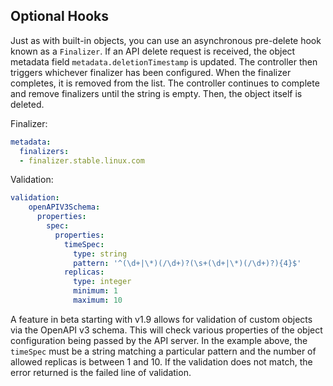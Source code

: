 ## Optional Hooks

Just as with built-in objects, you can use an asynchronous pre-delete hook known as a `Finalizer`. If an API delete request is received, the object metadata field `metadata.deletionTimestamp` is updated. The controller then triggers whichever finalizer has been configured. When the finalizer completes, it is removed from the list. The controller continues to complete and remove finalizers until the string is empty. Then, the object itself is deleted.

Finalizer:

```yaml
metadata:
  finalizers:
  - finalizer.stable.linux.com
```

Validation:

```yaml
validation:
    openAPIV3Schema:
      properties:
        spec:
          properties:
            timeSpec:
              type: string 
              pattern: '^(\d+|\*)(/\d+)?(\s+(\d+|\*)(/\d+)?){4}$'
            replicas:
              type: integer
              minimum: 1
              maximum: 10
```

A feature in beta starting with v1.9 allows for validation of custom objects via the OpenAPI v3 schema. This will check various properties of the object configuration being passed by the API server. In the example above, the `timeSpec` must be a string matching a particular pattern and the number of allowed replicas is between 1 and 10. If the validation does not match, the error returned is the failed line of validation.
